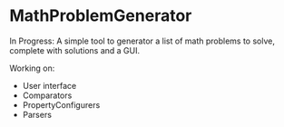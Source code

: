 # MathProblemGenerator
In Progress: A simple tool to generator a list of math problems to solve, complete with solutions and a GUI.

Working on:
- User interface
- Comparators
- PropertyConfigurers
- Parsers

